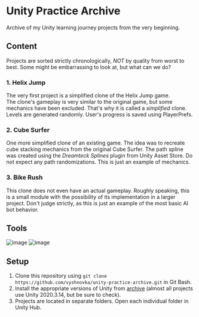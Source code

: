 # Unity Practice Archive
 Archive of my Unity learning journey projects from the very beginning.

 ## Content

 Projects are sorted strictly chronologically, *NOT* by quality from worst to best. Some might be embarrassing to look at, but what can we do?

 ### 1. Helix Jump
 The very first project is a simplified clone of the Helix Jump game.    
 The clone's gameplay is very similar to the original game, but some mechanics have been excluded. That's why it is called a *simplified* clone. 
 Levels are generated randomly. User's progress is saved using PlayerPrefs.

 ### 2. Cube Surfer
 One more simplified clone of an existing game. The idea was to recreate cube stacking mechanics from the original Cube Surfer. The path spline was created using the *Dreamteck Splines* plugin from Unity Asset Store. Do not expect any path randomizations. This is just an example of mechanics.

 ### 3. Bike Rush
 This clone does not even have an actual gameplay. Roughly speaking, this is a small module with the possibility of its implementation in a larger project. Don't judge strictly, as this is just an example of the most basic AI bot behavior.

 ## Tools

![image](https://img.shields.io/badge/Unity-100000?style=for-the-badge&logo=unity&logoColor=white) 
![image](https://img.shields.io/badge/C%23-239120?style=for-the-badge&logo=C%23&logoColor=white) 

## Setup

1. Clone this repository using `git clone https://github.com/vyshnovka/unity-practice-archive.git` in Git Bash.    
2. Install the appropriate versions of Unity from [archive](https://unity3d.com/get-unity/download/archive) (almost all projects use Unity 2020.3.14, but be sure to check).    
3. Projects are located in separate folders. Open each individual folder in Unity Hub.
